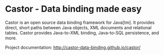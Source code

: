 # Castor - Data binding made easy

Castor is an open source data binding framework for Java[tm]. It provides direct, short paths 
between Java objects, XML documents and relational tables. Castor provides Java-to-XML binding, 
Java-to-SQL persistence, and more.

Project documentation:
http://castor-data-binding.github.io/castor/
